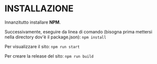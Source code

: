 # INSTALLAZIONE

Innanzitutto installare **NPM**.

Successivamente, eseguire da linea di comando (bisogna prima mettersi nella directory dov'è il package.json):
`npm install`

Per visualizzare il sito:
`npm run start`

Per creare la release del sito:
`npm run build`
